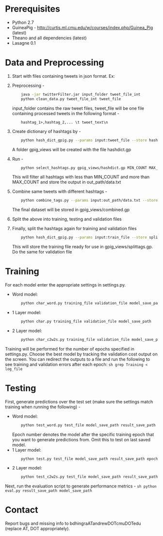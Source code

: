Prerequisites
======================
- Python 2.7
- GuineaPig - http://curtis.ml.cmu.edu/w/courses/index.php/Guinea_Pig (latest)
- Theano and all dependencies (latest)
- Lasagne 0.1

Data and Preprocessing
=======================
1. Start with files containing tweets in json format. Ex:

2. Preprocessing - 
    ```sh
        java -jar twitterFilter.jar input_folder tweet_file_int
        python clean_data.py tweet_file_int tweet_file
    ```
    input_folder contains the raw tweet files, tweet_file will be one file containing processed tweets in the following format - 
    ```
        hashtag_1>,hashtag_2,... \t tweet_text\n
    ```

3. Create dictionary of hashtags by - 
    ```sh
        python hash_dict_gpig.py --params input:tweet_file --store hashdict
    ```
    A folder gpig_views will be created with the file hashdict.gp

4. Run - 
    ```sh
        python select_hashtags.py gpig_views/hashdict.gp MIN_COUNT MAX_COUNT out_path
    ```
    This will filter all hashtags with less than MIN_COUNT and more than MAX_COUNT and store the output in out_path/data.txt

5. Combine same tweets with different hashtags - 
    ```sh
        python combine_tags.py --params input:out_path/data.txt --store combined
    ```
    The final dataset will be stored in gpig_views/combined.gp

6. Split the above into training, testing and validation files

7. Finally, split the hashtags again for training and validation files
    ```sh
        python hash_dict_gpig.py --params input:train_file --store splittags
    ```
    This will store the training file ready for use in gpig_views/splittags.gp. Do the same for validation file

Training
========================
For each model enter the appropriate settings in settings.py.

- Word model:
    ```sh
        python char_word.py training_file validation_file model_save_path
    ```
- 1 Layer model:
    ```sh
        python char.py training_file validation_file model_save_path
    ```
- 2 Layer model:
    ```sh
        python char_c2w2s.py training_file validation_file model_save_path
    ```

Training will be performed for the number of epochs specified in settings.py. Choose the best model by tracking the validation cost output on the screen. You can redirect the outputs to a file and run the following to see training and validation errors after each epoch:
    ```sh
        grep Training < log_file
    ```

Testing
========================
First, generate predictions over the test set (make sure the settings match training when running the following) -
- Word model:
    ```sh
        python test_word.py test_file model_save_path result_save_path epoch_num
    ```
    Epoch number denotes the model after the specific training epoch that you want to generate predictions from. Omit this to test on last saved model.
- 1 Layer model:
    ```sh
        python test.py test_file model_save_path result_save_path epoch_num
    ```
- 2 Layer model:
    ```sh
        python test_c2w2s.py test_file model_save_path result_save_path epoch_num
    ```

Next, run the evaluation script to generate performance metrics - 
    ```sh
        python eval.py result_save_path model_save_path
    ```

Contact
==========================
Report bugs and missing info to bdhingraATandrewDOTcmuDOTedu (replace AT, DOT appropriately).
